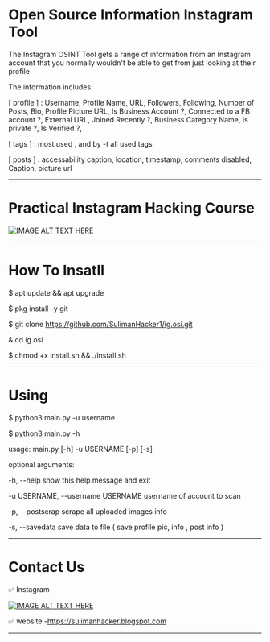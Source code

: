 # Open Source Information Instagram Tool

The Instagram OSINT Tool gets a range of information from an Instagram account that you normally wouldn't be able to get from just looking at their profile

The information includes:

[ profile ] : Username, Profile Name, URL, Followers, Following, Number of Posts, Bio, Profile Picture URL, Is Business Account ?, Connected to a FB account ?, External URL, Joined Recently ?, Business Category Name, Is private ?, Is Verified ?,

[ tags ] : most used , and by -t all used tags

[ posts ] : accessability caption, location, timestamp, comments disabled, Caption, picture url

---------------------------------------------------------------------------------------------------------------------
# Practical Instagram Hacking Course
[![IMAGE ALT TEXT HERE](https://blogger.googleusercontent.com/img/b/R29vZ2xl/AVvXsEhTyDrho5sXKSoRpjKH-AVWJQpcKfOYHNDr504kUYSje8XY3gLX5Xr6Q4KVmpsjPcrSUhL1WxTx-1myiA91ZQ8S39tJ8AaZdrVxNP2k6hL43zxFq8P7hebzcOau8HKivQguOwS9am3BpEkCBUMviBIYHvdOW-hz4_jZ7DDmSTlnnsJeMutBsSm1DoK0/s320/Instagram%20Hacking%20Course.png)](https://sulimanhacker.blogspot.com/2022/04/instagram-hacking-course.html)


---------------------------------------------------------------------------------------------------------------------
# How To Insatll
$ apt update && apt upgrade

$ pkg install -y git

$ git clone https://github.com/SulimanHacker1/ig.osi.git 

& cd ig.osi

$ chmod +x install.sh && ./install.sh

----------------------------------------------------------------------------------------------------------------------
# Using
$ python3 main.py -u username

$ python3 main.py -h

usage: main.py [-h] -u USERNAME [-p] [-s]

optional arguments:

-h, --help show this help message and exit

-u USERNAME, --username USERNAME username of account to scan

-p, --postscrap scrape all uploaded images info

-s, --savedata save data to file ( save profile pic, info , post info )

-------------------------------------------------------------------------------------------------------------------------
# Contact Us

✅ Instagram

[![IMAGE ALT TEXT HERE](https://blogger.googleusercontent.com/img/a/AVvXsEipuEG6quyPqRkzdROX2AGb0pV2GPVgw764PtQKVWgDPqoYsBa8H3McNetSYW4uxFgqB43DglP_fZQ5MmGk0avpbSromt0ClF5Y0jd48Q7bNSh_BHfO5Kz5zJ3AhkGfp0vHeLjGuLPki59oXU3ApEHBKAJLWvIa0RIxkNOnvVZ4ZETxlsjJ-lBrA-zLqhg=s322)](https://www.instagram.com/sulimanhacker_/)

✅ website -https://sulimanhacker.blogspot.com

------------------------------------------------------------------------------------------------------------------------
